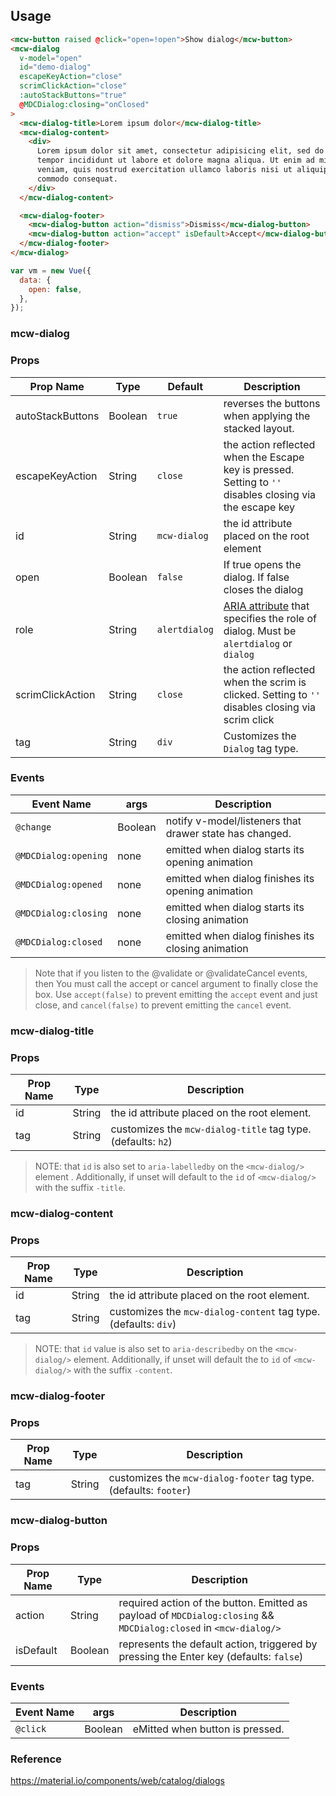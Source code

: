 ## Usage

```html
<mcw-button raised @click="open=!open">Show dialog</mcw-button>
<mcw-dialog
  v-model="open"
  id="demo-dialog"
  escapeKeyAction="close"
  scrimClickAction="close"
  :autoStackButtons="true"
  @MDCDialog:closing="onClosed"
>
  <mcw-dialog-title>Lorem ipsum dolor</mcw-dialog-title>
  <mcw-dialog-content>
    <div>
      Lorem ipsum dolor sit amet, consectetur adipisicing elit, sed do eiusmod
      tempor incididunt ut labore et dolore magna aliqua. Ut enim ad minim
      veniam, quis nostrud exercitation ullamco laboris nisi ut aliquip ex ea
      commodo consequat.
    </div>
  </mcw-dialog-content>

  <mcw-dialog-footer>
    <mcw-dialog-button action="dismiss">Dismiss</mcw-dialog-button>
    <mcw-dialog-button action="accept" isDefault>Accept</mcw-dialog-button>
  </mcw-dialog-footer>
</mcw-dialog>
```

```javascript
var vm = new Vue({
  data: {
    open: false,
  },
});
```

### mcw-dialog

### Props

| Prop Name        | Type    | Default       | Description                                                                                                                                                              |
| ---------------- | ------- | ------------- | ------------------------------------------------------------------------------------------------------------------------------------------------------------------------ |
| autoStackButtons | Boolean | `true`        | reverses the buttons when applying the stacked layout.                                                                                                                   |
| escapeKeyAction  | String  | `close`       | the action reflected when the Escape key is pressed. Setting to `''` disables closing via the escape key                                                                 |
| id               | String  | `mcw-dialog`  | the id attribute placed on the root element                                                                                                                              |
| open             | Boolean | `false`       | If true opens the dialog. If false closes the dialog                                                                                                                     |
| role             | String  | `alertdialog` | [ARIA attribute](https://developer.mozilla.org/en-US/docs/Web/Accessibility/ARIA/Roles/dialog_role) that specifies the role of dialog. Must be `alertdialog` or `dialog` |
| scrimClickAction | String  | `close`       | the action reflected when the scrim is clicked. Setting to `''` disables closing via scrim click                                                                         |
| tag              | String  | `div`         | Customizes the `Dialog` tag type.                                                                                                                                        |

### Events

| Event Name           | args    | Description                                             |
| -------------------- | ------- | ------------------------------------------------------- |
| `@change`            | Boolean | notify v-model/listeners that drawer state has changed. |
| `@MDCDialog:opening` | none    | emitted when dialog starts its opening animation        |
| `@MDCDialog:opened`  | none    | emitted when dialog finishes its opening animation      |
| `@MDCDialog:closing` | none    | emitted when dialog starts its closing animation        |
| `@MDCDialog:closed`  | none    | emitted when dialog finishes its closing animation      |

> Note that if you listen to the @validate or @validateCancel events, then You must call
> the accept or cancel argument to finally close the box. Use `accept(false)` to
> prevent emitting the `accept` event and just close, and `cancel(false)` to prevent emitting
> the `cancel` event.

### mcw-dialog-title

### Props

| Prop Name | Type   | Description                                                  |
| --------- | ------ | ------------------------------------------------------------ |
| id        | String | the id attribute placed on the root element.                 |
| tag       | String | customizes the `mcw-dialog-title` tag type. (defaults: `h2`) |

> NOTE: that `id` is also set to `aria-labelledby` on the `<mcw-dialog/>` element .
> Additionally, if unset will default to the `id` of `<mcw-dialog/>` with the suffix
> `-title`.

### mcw-dialog-content

### Props

| Prop Name | Type   | Description                                                     |
| --------- | ------ | --------------------------------------------------------------- |
| id        | String | the id attribute placed on the root element.                    |
| tag       | String | customizes the `mcw-dialog-content` tag type. (defaults: `div`) |

> NOTE: that `id` value is also set to `aria-describedby` on the `<mcw-dialog/>`
> element. Additionally, if unset will default the to `id` of `<mcw-dialog/>` with the
> suffix `-content`.

### mcw-dialog-footer

### Props

| Prop Name | Type   | Description                                                       |
| --------- | ------ | ----------------------------------------------------------------- |
| tag       | String | customizes the `mcw-dialog-footer` tag type. (defaults: `footer`) |

### mcw-dialog-button

### Props

| Prop Name | Type    | Description                                                                                                       |
| --------- | ------- | ----------------------------------------------------------------------------------------------------------------- |
| action    | String  | required action of the button. Emitted as payload of `MDCDialog:closing` && `MDCDialog:closed` in `<mcw-dialog/>` |
| isDefault | Boolean | represents the default action, triggered by pressing the Enter key (defaults: `false`)                            |

### Events

| Event Name | args    | Description                     |
| ---------- | ------- | ------------------------------- |
| `@click`   | Boolean | eMitted when button is pressed. |

### Reference

<https://material.io/components/web/catalog/dialogs>

